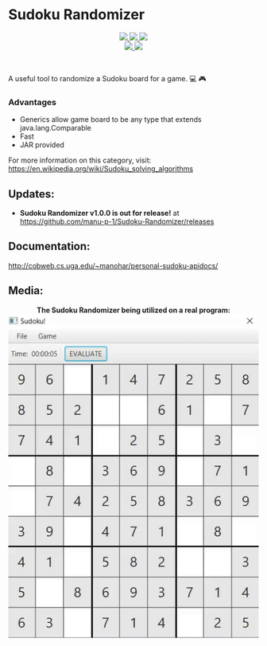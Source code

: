
# Sudoku Randomizer
<p align="center">
  <a href="https://www.oracle.com/java/" target="_blank">
    <img src="https://forthebadge.com/images/badges/made-with-java.svg">
  </a>
  
  <a href="https://gph.is/1UFc4RM" target="_blank">
    <img src="https://forthebadge.com/images/badges/built-with-swag.svg">
  </a>
  
  <a href="https://www.georgiapower.com/" target="_blank">
    <img src="https://forthebadge.com/images/badges/powered-by-electricity.svg">  
  </a>
  
  <br/>
  <a href="https://www.java.com/en/download/" target="_blank">
    <img src="https://img.shields.io/badge/Java%20Version-%3E%3D%201.8.0%20-orange.svg?style=for-the-badge">
  </a>
  
  <a href="https://github.com/manu-p-1/Sudoku-Randomizer/commits/master" target="_blank">
    <img src="https://img.shields.io/github/commits-since/manu-p-1/Sudoku-Randomizer/v1.0.0.svg?style=for-the-badge">
  </a>
</p>


<br/>

A useful tool to randomize a Sudoku board for a game. :computer: :video_game:    
### Advantages
- Generics allow game board to be any type that extends java.lang.Comparable
- Fast
- JAR provided

For more information on this category, visit: https://en.wikipedia.org/wiki/Sudoku_solving_algorithms

## Updates:
- **Sudoku Randomizer v1.0.0 is out for release!** at https://github.com/manu-p-1/Sudoku-Randomizer/releases

## Documentation:
http://cobweb.cs.uga.edu/~manohar/personal-sudoku-apidocs/  

## Media:
<p align="center">
    <b>The Sudoku Randomizer being utilized on a real program:</b>
    <img src="https://github.com/manu-p-1/Sudoku-Randomizer/blob/master/Application_Media/Application_Recording.gif">   
</p>
